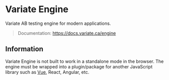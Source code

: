# Variate Engine

Variate AB testing engine for modern applications. 

> Documentation: https://docs.variate.ca/engine

## Information

Variate Engine is not built to work in a standalone mode in the browser. The engine must be wrapped into a plugin/package
for another JavaScript library such as [Vue](https://github.com/variateapp/variate-vue), React, Angular, etc.
